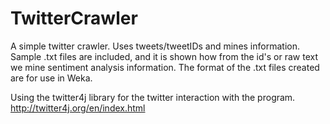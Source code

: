 TwitterCrawler
==============

A simple twitter crawler. Uses tweets/tweetIDs and mines information. Sample .txt files are included, and it is shown how from the id's or raw text we mine sentiment analysis information. The format of the .txt files created are for use in Weka.

Using the twitter4j library for the twitter interaction with the program.
http://twitter4j.org/en/index.html
